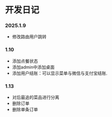 # 开发日记

### 2025.1.9

- 修改路由用户跳转

### 1.10

- 添加点餐状态
- 添加admin中添加桌面
- 添加用户结账：可以显示菜单与微信与支付宝结账.

### 1.13

- 对后最追的菜品进行分离
- 删除订单
- 删除单条订单

